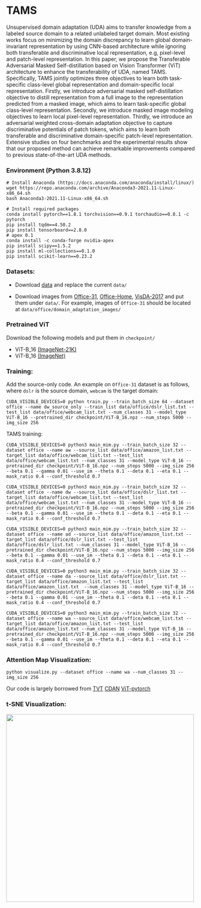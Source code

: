 # TAMS
Unsupervised domain adaptation (UDA) aims to transfer knowledge from a labeled source domain to a related unlabeled target domain. Most existing works focus on minimizing the domain discrepancy to learn global domain-invariant representation by using CNN-based architecture while ignoring both transferable and discriminative local representation, e.g, pixel-level and patch-level representation. In this paper, we propose the Transferable Adversarial Masked Self-distillation based on Vision Transformer (ViT) architecture to enhance the transferability of UDA, named TAMS. Specifically, TAMS jointly optimizes three objectives to learn both task-specific class-level global representation and domain-specific local representation. Firstly, we introduce adversarial masked self-distillation objective to distill representation from a full image to the representation predicted from a masked image, which aims to learn task-specific global class-level representation. Secondly, we introduce masked image modeling objectives to learn local pixel-level representation. Thirdly, we introduce an adversarial weighted cross-domain adaptation objective to capture discriminative potentials of patch tokens, which aims to learn both transferable and discriminative domain-specific patch-level representation. Extensive studies on four benchmarks and the experimental results show that our proposed method can achieve remarkable improvements compared to previous state-of-the-art UDA methods.


### Environment (Python 3.8.12)
```
# Install Anaconda (https://docs.anaconda.com/anaconda/install/linux/)
wget https://repo.anaconda.com/archive/Anaconda3-2021.11-Linux-x86_64.sh
bash Anaconda3-2021.11-Linux-x86_64.sh

# Install required packages
conda install pytorch==1.8.1 torchvision==0.9.1 torchaudio==0.8.1 -c pytorch
pip install tqdm==4.50.2
pip install tensorboard==2.8.0
# apex 0.1
conda install -c conda-forge nvidia-apex
pip install scipy==1.5.2
pip install ml-collections==0.1.0
pip install scikit-learn==0.23.2
```


### Datasets:

- Download [data](https://drive.google.com/file/d/1rnU49vEEdtc3EYVo7QydWzxcSuYqZbUB/view?usp=sharing) and replace the current `data/`

- Download images from [Office-31](https://drive.google.com/file/d/0B4IapRTv9pJ1WGZVd1VDMmhwdlE/view?resourcekey=0-gNMHVtZfRAyO_t2_WrOunA), [Office-Home](https://drive.google.com/file/d/0B81rNlvomiwed0V1YUxQdC1uOTg/view?resourcekey=0-2SNWq0CDAuWOBRRBL7ZZsw), [VisDA-2017](https://github.com/VisionLearningGroup/taskcv-2017-public/tree/master/classification) and put them under `data/`. For example, images of `Office-31` should be located at `data/office/domain_adaptation_images/`

### Pretrained ViT
Download the following models and put them in `checkpoint/`
- ViT-B_16 [(ImageNet-21K)](https://storage.cloud.google.com/vit_models/imagenet21k/ViT-B_16.npz?_ga=2.49067683.-40935391.1637977007)
- ViT-B_16 [(ImageNet)](https://console.cloud.google.com/storage/browser/_details/vit_models/sam/ViT-B_16.npz;tab=live_object)

### Training:
Add the source-only code. An example on `Office-31` dataset is as follows, where `dslr` is the source domain, `webcam` is the target domain:
```
CUDA_VISIBLE_DEVICES=0 python train.py --train_batch_size 64 --dataset office --name dw_source_only --train_list data/office/dslr_list.txt --test_list data/office/webcam_list.txt --num_classes 31 --model_type ViT-B_16 --pretrained_dir checkpoint/ViT-B_16.npz --num_steps 5000 --img_size 256
```
TAMS training:
```
CUDA_VISIBLE_DEVICES=0 python3 main_mim.py --train_batch_size 32 --dataset office --name aw --source_list data/office/amazon_list.txt --target_list data/office/webcam_list.txt --test_list data/office/webcam_list.txt --num_classes 31 --model_type ViT-B_16 --pretrained_dir checkpoint/ViT-B_16.npz --num_steps 5000 --img_size 256 --beta 0.1 --gamma 0.01 --use_im --theta 0.1 --deta 0.1 --eta 0.1 --mask_ratio 0.4 --conf_threshold 0.7

CUDA_VISIBLE_DEVICES=0 python3 main_mim.py --train_batch_size 32 --dataset office --name dw --source_list data/office/dslr_list.txt --target_list data/office/webcam_list.txt --test_list data/office/webcam_list.txt --num_classes 31 --model_type ViT-B_16 --pretrained_dir checkpoint/ViT-B_16.npz --num_steps 5000 --img_size 256 --beta 0.1 --gamma 0.01 --use_im --theta 0.1 --deta 0.1 --eta 0.1 --mask_ratio 0.4 --conf_threshold 0.7

CUDA_VISIBLE_DEVICES=0 python3 main_mim.py --train_batch_size 32 --dataset office --name ad --source_list data/office/amazon_list.txt --target_list data/office/dslr_list.txt --test_list data/office/dslr_list.txt --num_classes 31 --model_type ViT-B_16 --pretrained_dir checkpoint/ViT-B_16.npz --num_steps 5000 --img_size 256 --beta 0.1 --gamma 0.01 --use_im --theta 0.1 --deta 0.1 --eta 0.1 --mask_ratio 0.4 --conf_threshold 0.7

CUDA_VISIBLE_DEVICES=0 python3 main_mim.py --train_batch_size 32 --dataset office --name da --source_list data/office/dslr_list.txt --target_list data/office/amazon_list.txt --test_list data/office/amazon_list.txt  --num_classes 31 --model_type ViT-B_16 --pretrained_dir checkpoint/ViT-B_16.npz --num_steps 5000 --img_size 256 --beta 0.1 --gamma 0.01 --use_im --theta 0.1 --deta 0.1 --eta 0.1 --mask_ratio 0.4 --conf_threshold 0.7

CUDA_VISIBLE_DEVICES=0 python3 main_mim.py --train_batch_size 32 --dataset office --name wa --source_list data/office/webcam_list.txt --target_list data/office/amazon_list.txt --test_list data/office/amazon_list.txt --num_classes 31 --model_type ViT-B_16 --pretrained_dir checkpoint/ViT-B_16.npz --num_steps 5000 --img_size 256 --beta 0.1 --gamma 0.01 --use_im --theta 0.1 --deta 0.1 --eta 0.1 --mask_ratio 0.4 --conf_threshold 0.7
```
### Attention Map Visualization:
```
python visualize.py --dataset office --name wa --num_classes 31 --img_size 256
```

Our code is largely borrowed from 
[TVT](https://github.com/uta-smile/TVT)
[CDAN](https://github.com/thuml/CDAN) 
[ViT-pytorch](https://github.com/jeonsworld/ViT-pytorch)

### t-SNE Visualization:
<p align="left"> 
<img width="500" src="https://github.com/AiXia520/TAMS/utils/fig6.png">
</p>


